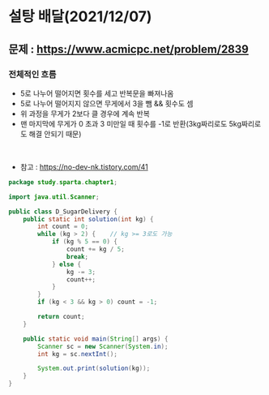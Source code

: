 # 설탕 배달(2021/12/07)   

## 문제 : https://www.acmicpc.net/problem/2839   

### 전체적인 흐름

- 5로 나누어 떨어지면 횟수를 세고 반복문을 빠져나옴   
- 5로 나누어 떨어지지 않으면 무게에서 3을 뺌 && 횟수도 셈   
- 위 과정을 무게가 2보다 클 경우에 계속 반복   
- 맨 마지막에 무게가 0 초과 3 미만일 때 횟수를 -1로 반환(3kg짜리로도 5kg짜리로도 해결 안되기 때문)   

<br>

- 참고 : https://no-dev-nk.tistory.com/41

```java
package study.sparta.chapter1;

import java.util.Scanner;

public class D_SugarDelivery {
    public static int solution(int kg) {
        int count = 0;
        while (kg > 2) {    // kg >= 3로도 가능
            if (kg % 5 == 0) {
                count += kg / 5;
                break;
            } else {
                kg -= 3;
                count++;
            }
        }
        if (kg < 3 && kg > 0) count = -1;

        return count;
    }

    public static void main(String[] args) {
        Scanner sc = new Scanner(System.in);
        int kg = sc.nextInt();

        System.out.print(solution(kg));
    }
}

```

